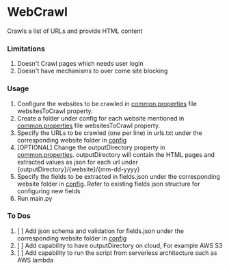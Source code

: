 # WebCrawl
Crawls a list of URLs and provide HTML content

### Limitations
1. Doesn't Crawl pages which needs user login
2. Doesn't have mechanisms to over come site blocking

### Usage
1. Configure the websites to be crawled in [common.properties](https://github.com/vinodjayachandran/WebCrawl/blob/main/config/common.properties) file websitesToCrawl property.
2. Create a folder under config for each website mentioned in [common.properties](https://github.com/vinodjayachandran/WebCrawl/blob/main/config/common.properties) file websitesToCrawl property.
3. Specify the URLs to be crawled (one per line) in urls.txt under the corresponding website folder in [config](https://github.com/vinodjayachandran/WebCrawl/tree/main/config)
4. [OPTIONAL] Change the outputDirectory property in [common.properties](https://github.com/vinodjayachandran/WebCrawl/blob/main/config/common.properties).  outputDirectory will contain the HTML pages and extracted values as json for each url under {outputDirectory}/{website}/{mm-dd-yyyy}
5. Specify the fields to be extracted in fields.json under the corresponding website folder in [config](https://github.com/vinodjayachandran/WebCrawl/tree/main/config). Refer to existing fields json structure for configuring new fields
6. Run main.py


### To Dos
1. [ ] Add json schema and validation for fields.json under the corresponding website folder in [config](https://github.com/vinodjayachandran/WebCrawl/tree/main/config)
2. [ ] Add capability to have outputDirectory on cloud,  For example AWS S3
3. [ ] Add capability to run the script from serverless architecture such as AWS lambda


